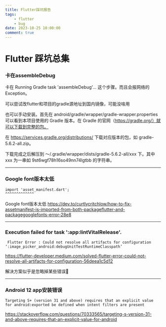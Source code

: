 ```yaml
---
title: Flutter踩坑报告
tags: 
    - flutter
    - bug
date: 2023-10-25 10:00:00
comment: true
---
```


# Flutter 踩坑总集

### 卡在assembleDebug 

卡在 Running Gradle task 'assembleDebug'... 这个步骤。而且会报网络的 Exception。

可以尝试改flutter和项目的gradle源地址到国内镜像，可能没啥用

也可以手动安装。首先在 android/gradle/wrapper/gradle-wrapper.properties 可以看到本项目使用的 Gradle 版本。在 Gradle 的官网（https://gradle.org/）就可以下载到完整的包。

在 https://services.gradle.org/distributions/ 下载对应版本的包，如 gradle-5.6.2-all.zip。

下载完成之后解压到 ～/.gradle/wrapper/dists/gradle-5.6.2-all/xxx 下。其中 xxx 为一串如 9st6wgf78h16so49nn74lgtbb 的字符串。

---

### Google font版本太低

```
import 'asset_manifest.dart';
^^^^^^^^^^^^^
```

Google font版本太低
https://dev.to/curtlycritchlow/how-to-fix-assetmanifest-is-imported-from-both-packageflutter-and-packagegooglefonts-error-28e8

---

### Execution failed for task ':app:lintVitalRelease'.

```
 Flutter Error : Could not resolve all artifacts for configuration ‘:image_picker_android:debugUnitTestRuntimeClasspath’
```

https://flutter-developer.medium.com/solved-flutter-error-could-not-resolve-all-artifacts-for-configuration-56deea1c5d12

解决方案似乎是忽略掉某些错误🤔

---

### Android 12 app安装错误

```
Targeting S+ (version 31 and above) requires that an explicit value for android:exported be defined when intent filters are present
```

https://stackoverflow.com/questions/70333565/targeting-s-version-31-and-above-requires-that-an-explicit-value-for-android

